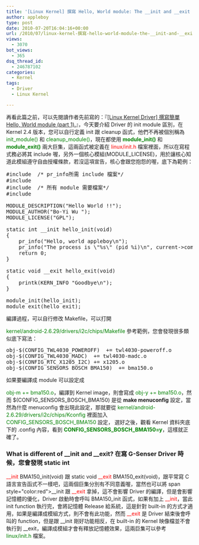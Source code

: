 ```yaml
---
title: '[Linux Kernel] 撰寫 Hello, World module: The __init and __exit Macros (part 2).'
author: appleboy
type: post
date: 2010-07-20T16:04:16+00:00
url: /2010/07/linux-kernel-撰寫-hello-world-module-the-__init-and-__exit-macros-part-2/
views:
  - 3070
bot_views:
  - 365
dsq_thread_id:
  - 246787102
categories:
  - Kernel
tags:
  - Driver
  - Linux Kernel

---
```

再看此篇之前，可以先閱讀作者先前寫的：『[[Linux Kernel Driver] 撰寫簡單 Hello, World module (part 1).][1]』，今天要介紹 Driver 的 init module 區別，在 Kernel 2.4 版本，您可以自行定義 init 跟 cleanup 函式，他們不再被個別稱為 <span style="color:green">init_module()</span> 和 <span style="color:green">cleanup_module()</span>，現在都使用 <span style="color:green"><strong>module_init()</strong></span> 和 <span style="color:green"><strong>module_exit()</strong></span> 兩大巨集，這兩函式被定義在 <span style="color:red">linux/init.h</span> 檔案裡面，所以在寫程式務必將其 include 喔，另外一個核心模組(MODULE_LICENSE)，用於讓核心知道此模組遵守自由授權條款，若沒這項宣告，核心會跟您抱怨的喔，底下為範例： 

<pre class="brush: cpp; title: ; notranslate" title="">#include <linux/kernel.h> /* pr_info所需 include 檔案*/
#include <linux/init.h>
#include <linux/module.h> /* 所有 module 需要檔案*/
#include <linux/version.h>

MODULE_DESCRIPTION("Hello World !!");
MODULE_AUTHOR("Bo-Yi Wu <appleboy.tw AT gmail.com>");
MODULE_LICENSE("GPL");

static int __init hello_init(void)
{
    pr_info("Hello, world appleboy\n");
    pr_info("The process is \"%s\" (pid %i)\n", current->comm, current->pid);
    return 0;
}

static void __exit hello_exit(void)
{
    printk(KERN_INFO "Goodbye\n");
}

module_init(hello_init);
module_exit(hello_exit);</pre> 編譯過程，可以自行修改 Makefile，可以打開 

<span style="color:green">kernel/android-2.6.29/drivers/i2c/chips/Makefile</span> 參考範例，您會發現很多類似底下寫法： 

<pre class="brush: bash; title: ; notranslate" title="">obj-$(CONFIG_TWL4030_POWEROFF)  += twl4030-poweroff.o
obj-$(CONFIG_TWL4030_MADC)  += twl4030-madc.o
obj-$(CONFIG_RTC_X1205_I2C) += x1205.o
obj-$(CONFIG_SENSORS_BOSCH_BMA150)  += bma150.o</pre> 如果要編譯成 module 可以設定成 

<span style="color:green">obj-m += bma150.o</span>，編譯到 Kernel image，則會寫成 <span style="color:green">obj-y += bma150.o</span>，然而 $(CONFIG\_SENSORS\_BOSCH_BMA150) 是從 **make menuconfig** 設定，當然為什麼 menuconfig 會出現此設定，那就要從 <span style="color:green">kernel/android-2.6.29/drivers/i2c/chips/Kconfig</span> 裡面加入 <span style="color:green">CONFIG_SENSORS_BOSCH_BMA150</span> 設定， 選好之後，觀看 Kernel 資料夾底下的 .config 內容，看到 <span style="color:green"><strong>CONFIG_SENSORS_BOSCH_BMA150=y</strong></span>，這樣就正確了。 

### What is different of **__init** and **__exit**? 在寫 G-Senser Driver 時候，您會發現 static int 

<span style="color:red">__init</span> BMA150_init(void) 跟 static void <span style="color:red">__exit</span> BMA150\_exit(void)，跟平常寫 C 語言宣告函式不一樣吧，這兩個巨集分別有不同意義喔，當然也可以將 span style="color:red">\__init</span> 跟 <span style="color:red">__exit</span> 拿掉，這不會影響 Driver 的編譯，但是會影響記憶體的優化，Driver 啟動時會呼叫 BMA150_init 函式，如果有加上 <span style="color:red">__init</span>，當此 init function 執行完，會將記憶體 Release 給系統，這是針對 built-in 的方式才適用，如果是編譯成模組方式，則不會有此功能，然而 <span style="color:red">__exit</span> 是 Driver 結束後會呼叫的 function，但是跟 \_\_init 剛好功能相反，在 built-in 的 Kernel 映像檔並不會執行到 \_\_exit，編譯成模組才會有釋放記憶體效果，這兩巨集可以參考 <span style="color:green">linux/init.h</span> 檔案。

 [1]: http://blog.wu-boy.com/2010/06/21/2231/